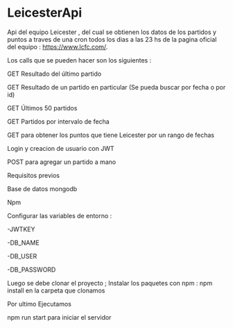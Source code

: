 # LeicesterApi

Api del equipo Leicester , del cual se obtienen los datos de los partidos y puntos a traves de una cron todos los dias a las 23 hs de la pagina oficial del equipo : https://www.lcfc.com/.

Los calls que se pueden hacer son los siguientes : 

GET Resultado del último partido

GET Resultado de un partido en particular (Se pueda buscar por fecha o por id)

GET Últimos 50 partidos

GET Partidos por intervalo de fecha

GET para obtener los puntos que tiene Leicester por un rango de fechas

Login y creacion de usuario con JWT 

POST para agregar un partido a mano

Requisitos previos 


Base de datos mongodb 

Npm 

Configurar las variables de entorno : 

-JWTKEY

-DB_NAME

-DB_USER

-DB_PASSWORD

Luego se debe clonar el proyecto ; Instalar los paquetes con npm : npm install en la carpeta que clonamos 

Por ultimo Ejecutamos 

npm run start para iniciar el servidor 
